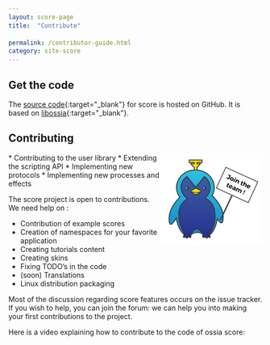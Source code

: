 ```yaml
---
layout: score-page
title:  "Contribute"

permalink: /contributor-guide.html
category: site-score
---
```



## Get the code

The [source code](https://github.com/OSSIA/score){:target="_blank"} for score is hosted on GitHub.
It is based on [libossia](https://github.com/OSSIA/libossia){:target="_blank"}.

## Contributing
<img style="float: right;" src="/assets/contribution_oscar.png" width="40%"/>
* Contributing to the user library
* Extending the scripting API
* Implementing new protocols
* Implementing new processes and effects
    
The score project is open to contributions.
We need help on :

* Contribution of example scores
* Creation of namespaces for your favorite application
* Creating tutorials content
* Creating skins
* Fixing TODO’s in the code
* (soon) Translations
* Linux distribution packaging

Most of the discussion regarding score features occurs on the issue tracker.
If you wish to help, you can join the forum: we can help you into making your first contributions to the project.

Here is a video explaining how to contribute to the code of ossia score:

<div class="videoWrapper">
    <iframe src="" data-src="https://www.youtube.com/embed/LSifHFbuky0" frameborder="0" allow="autoplay; encrypted-media; picture-in-picture" allowfullscreen></iframe>
</div>
